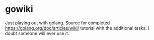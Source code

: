 # gowiki
Just playing out with golang.
Source for completed https://golang.org/doc/articles/wiki/ tutorial with the additional tasks.
I doubt someone will ever use it.
